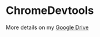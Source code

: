 # ChromeDevtools
More details on my  [Google Drive](https://drive.google.com/drive/folders/1FNS2eUHalydYCUNn1sRoZKOuC21ueoA9?usp=share_link)
